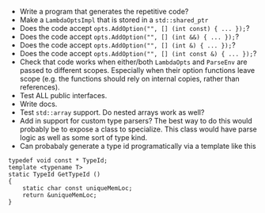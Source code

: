 



* Write a program that generates the repetitive code?
* Make a `LambdaOptsImpl` that is stored in a `std::shared_ptr`
* Does the code accept `opts.AddOption("", [] (int const) { ... });`?
* Does the code accept `opts.AddOption("", [] (int &&) { ... });`?
* Does the code accept `opts.AddOption("", [] (int &) { ... });`?
* Does the code accept `opts.AddOption("", [] (int const &) { ... });`?
* Check that code works when either/both `LambdaOpts` and `ParseEnv` are passed to different scopes. Especially when their option functions leave scope (e.g. the functions should rely on internal copies, rather than references).
* Test ALL public interfaces.
* Write docs.
* Test `std::array` support. Do nested arrays work as well?
* Add in support for custom type parsers? The best way to do this would probably be to expose a class to specialize. This class would have parse logic as well as some sort of type kind.
* Can probabaly generate a type id programatically via a template like this
```
typedef void const * TypeId;
template <typename T>
static TypeId GetTypeId ()
{
    static char const uniqueMemLoc;
    return &uniqueMemLoc;
}
```
